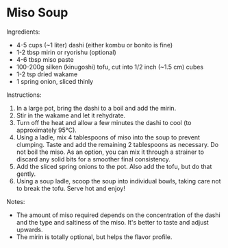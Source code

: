 # Miso Soup

Ingredients:

* 4-5 cups (~1 liter) dashi (either kombu or bonito is fine)
* 1-2 tbsp mirin or ryorishu (optional)
* 4-6 tbsp miso paste
* 100-200g silken (kinugoshi) tofu, cut into 1/2 inch (~1.5 cm) cubes
* 1-2 tsp dried wakame
* 1 spring onion, sliced thinly

Instructions:

1. In a large pot, bring the dashi to a boil and add the mirin.
2. Stir in the wakame and let it rehydrate.
3. Turn off the heat and allow a few minutes the dashi to cool (to approximately 95°C).
4. Using a ladle, mix 4 tablespoons of miso into the soup to prevent clumping. Taste and add the remaining 2 tablespoons
   as necessary. Do not boil the miso. As an option, you can mix it through a strainer to discard any solid bits for a
   smoother final consistency.
5. Add the sliced spring onions to the pot. Also add the tofu, but do that gently.
6. Using a soup ladle, scoop the soup into individual bowls, taking care not to break the tofu. Serve hot and enjoy!

Notes:

* The amount of miso required depends on the concentration of the dashi and the type and saltiness of the miso. It's
  better to taste and adjust upwards.
* The mirin is totally optional, but helps the flavor profile.
